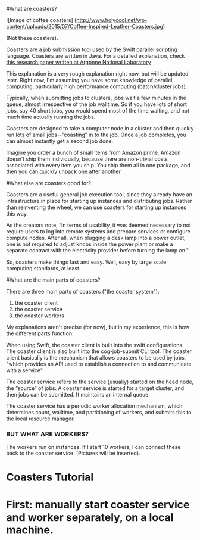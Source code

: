 
#What are coasters?

![Image of coffee coasters]
(http://www.holycool.net/wp-content/uploads/2015/07/Coffee-Inspired-Leather-Coasters.jpg)

(Not these coasters). 

Coasters are a job submission tool used by the Swift parallel scripting language.
Coasters are written in Java.
For a detailed explanation, check [this research paper written at Argonne National Laboratory](https://www.researchgate.net/publication/216293486_Flexible_Cloud_Computing_through_Swift_Coasters)


This explanation is a very rough explanation right now, but will be updated 
later. Right now, I'm assuming you have some knowledge of parallel computing,
particularly high performance computing (batch/cluster jobs).


Typically, when submitting jobs to clusters, jobs wait a few minutes in the queue, 
almost irrespective of the job walltime. 
So if you have lots of short jobs, say 40 short jobs, you would spend most of the time waiting, 
and not much time actually running the jobs.

Coasters are designed to take a computer node in a cluster and 
then quickly run lots of small jobs--”coasting” in to the job.
Once a job completes, you can almost instantly get a second job done.

Imagine you order a bunch of small items from Amazon prime. 
Amazon doesn’t ship them individually, because there are non-trivial costs associated with every item you ship. 
You ship them all in one package, and then you can quickly unpack one after another.


#What else are coasters good for?

Coasters are a useful general job execution tool, 
since they already have an infrastructure in place for starting up instances and distributing jobs. 
Rather than reinventing the wheel, we can use coasters for starting up instances this way.

As the creators note,
“In terms of usability, it was deemed necessary to not require users to log into remote systems 
and prepare services or configure compute nodes. After all, when plugging a desk lamp into a power outlet, 
one is not required to adjust knobs inside the power plant or make a separate contract
with the electricity provider before turning the lamp on."

So, coasters make things fast and easy. Well, easy by large scale computing
standards, at least.


#What are the main parts of coasters?

There are three main parts of coasters ("the coaster system"): 
1. the coaster client
2. the coaster service
3. the coaster workers 




My explanations aren't precise (for now), but in my experience, this is how the different parts function:

When using Swift, the coaster client is built into the swift configurations. 
The coaster client is also built into the cog-job-submit CLI tool. 
The coaster client basically is the mechanism that allows coasters to be used by jobs,
"which provides an API used to establish a connection to and communicate with a service".



The coaster service refers to the service (usually) started on the head node, 
the “source” of jobs. A coaster service is started for a target cluster,
and then jobs can be submitted. It maintains an internal queue.

The coaster service has a periodic worker allocation mechanism,
which determines count, walltime, and partitioning of workers, and submits this
to the local resource manager.

### BUT WHAT ARE WORKERS?

The workers run on instances. If I start 10 workers, I can connect
these back to the coaster service. (Pictures will be inserted).


# Coasters Tutorial

# First: manually start coaster service and worker separately, on a local machine.

